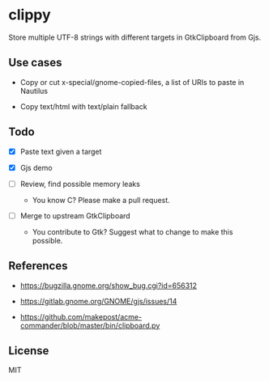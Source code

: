 # clippy

Store multiple UTF-8 strings with different targets in GtkClipboard from Gjs.

## Use cases

- Copy or cut x-special/gnome-copied-files, a list of URIs to paste in Nautilus

- Copy text/html with text/plain fallback

## Todo

- [x] Paste text given a target

- [x] Gjs demo

- [ ] Review, find possible memory leaks

  - You know C? Please make a pull request.

- [ ] Merge to upstream GtkClipboard

  - You contribute to Gtk? Suggest what to change to make this possible.

## References

- https://bugzilla.gnome.org/show_bug.cgi?id=656312

- https://gitlab.gnome.org/GNOME/gjs/issues/14

- https://github.com/makepost/acme-commander/blob/master/bin/clipboard.py

## License

MIT
